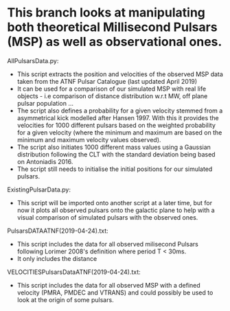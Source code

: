 # This branch looks at manipulating both theoretical Millisecond Pulsars (MSP) as well as observational ones.

AllPulsarsData.py:

- This script extracts the position and velocities of the observed MSP data taken from the ATNF Pulsar Catalogue (last updated April 2019)
- It can be used for a comparison of our simulated MSP with real life objects - i.e comparison of distance distribution w.r.t MW, off plane pulsar population ...
- The script also defines a probability for a given velocity stemmed from a asymmetrical kick modelled after Hansen 1997. With this it provides the velocities for 1000
  different pulsars based on the weighted probability for a given velocity (where the minimum and maximum are based on the minimum and maximum velocity values observed).
- The script also initiates 1000 different mass values using a Gaussian distribution following the CLT with the standard deviation being based on Antoniadis 2016.
- The script still needs to initialise the initial positions for our simulated pulsars.

ExistingPulsarData.py:
- This script will be imported onto another script at a later time, but for now it plots all observed pulsars onto the galactic plane to help with a visual comparison of simulated
  pulsars with the observed ones.
  
 PulsarsDATAATNF(2019-04-24).txt:
 - This script includes the data for all observed milisecond Pulsars following Lorimer 2008's definition where period T < 30ms.
 - It only includes the distance
 
 VELOCITIESPulsarsDataATNF(2019-04-24).txt:
 - This script includes the data for all observed MSP with a defined velocity (PMRA, PMDEC and VTRANS) and could possibly be used to look at the origin of some pulsars.
